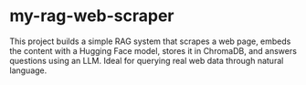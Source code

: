 # my-rag-web-scraper
This project builds a simple RAG system that scrapes a web page, embeds the content with a Hugging Face model, stores it in ChromaDB, and answers questions using an LLM. Ideal for querying real web data through natural language.
